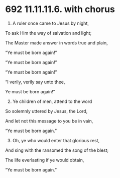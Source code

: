 # 692 11.11.11.6. with chorus

1.  A ruler once came to Jesus by night,

To ask Him the way of salvation and light;

The Master made answer in words true and plain,

“Ye must be born again!”

“Ye must be born again!”

“Ye must be born again!”

“I verily, verily say unto thee,

Ye must be born again!”

2.  Ye children of men, attend to the word

So solemnly uttered by Jesus, the Lord,

And let not this message to you be in vain,

“Ye must be born again.”

3.  Oh, ye who would enter that glorious rest,

And sing with the ransomed the song of the blest;

The life everlasting if ye would obtain,

“Ye must be born again.”

